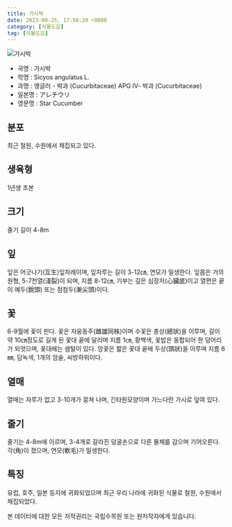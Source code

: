 ```yaml
---
title: 가시박
date: 2023-09-25, 17:56:20 +0800
category: [식물도감]
tag: [식물도감]
---
```




![가시박](http://www.nature.go.kr/fileUpload/plants/basic/Cucurbitaceae/Sicyos/2470/1_th2.JPG)
- 국명 : 가시박
- 학명 : Sicyos angulatus L.
- 과명 : 앵글러 - 박과 (Cucurbitaceae) APG Ⅳ- 박과 (Cucurbitaceae)
- 일본명 : アレチウリ
- 영문명 : Star Cucumber


## 분포
최근 철원, 수원에서 채집되고 있다.
## 생육형
1년생 초본
## 크기
줄기 길이 4-8m
## 잎
잎은 어긋나기(互生)잎차례이며, 잎자루는 길이 3-12㎝, 연모가 밀생한다. 잎몸은 거의 원형, 5-7천열(淺裂)이 되며, 지름 8-12㎝, 기부는 깊은 심장저(心臟底)이고 열편은 끝이 예두(銳頭) 또는 점첨두(漸尖頭)이다.
## 꽃
6-9월에 꽃이 핀다. 꽃은 자웅동주(雌雄同株)이며 수꽃은 총상(總狀)을 이루며, 길이 약 10㎝정도로 길게 된 꽃대 끝에 달리며 지름 1㎝, 황백색, 꽃밥은 동합되어 한 덩어리가 되엇으며, 꽃대에는 샘털이 있다. 암꽃은 짧은 꽃대 끝에 두상(頭狀)을 이루며 지름 6㎜, 담녹색, 1개의 암술, 씨방하위이다.
## 열매
열매는 자루가 없고 3-10개가 뭉쳐 나며, 긴타원모양이며 가느다란 가시로 덮여 있다.
## 줄기
줄기는 4-8m에 이르며, 3-4개로 갈라진 덩굴손으로 다른 물체를 감으며 기어오른다. 각(角)이 졌으며, 연모(軟毛)가 밀생한다.
## 특징
유럽, 호주, 일본 등지에 귀화되었으며 최근 우리 나라에 귀화된 식물로 철원, 수원에서 채집되었다.






본 데이터에 대한 모든 저작권리는 국립수목원 또는 원저작자에게 있습니다.
